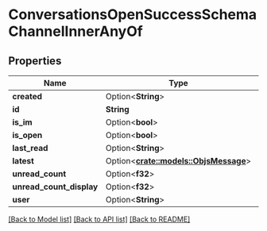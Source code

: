 # ConversationsOpenSuccessSchemaChannelInnerAnyOf

## Properties

Name | Type | Description | Notes
------------ | ------------- | ------------- | -------------
**created** | Option<**String**> |  | [optional]
**id** | **String** |  | 
**is_im** | Option<**bool**> |  | [optional]
**is_open** | Option<**bool**> |  | [optional]
**last_read** | Option<**String**> |  | [optional]
**latest** | Option<[**crate::models::ObjsMessage**](objs_message.md)> |  | [optional]
**unread_count** | Option<**f32**> |  | [optional]
**unread_count_display** | Option<**f32**> |  | [optional]
**user** | Option<**String**> |  | [optional]

[[Back to Model list]](../README.md#documentation-for-models) [[Back to API list]](../README.md#documentation-for-api-endpoints) [[Back to README]](../README.md)


